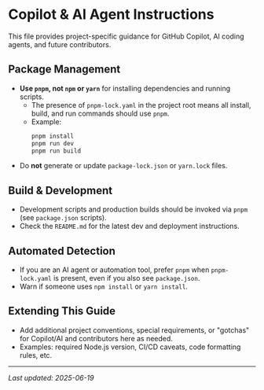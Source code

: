# Copilot & AI Agent Instructions

This file provides project-specific guidance for GitHub Copilot, AI coding agents, and future contributors.

## Package Management

- **Use `pnpm`, not `npm` or `yarn`** for installing dependencies and running scripts.
    - The presence of `pnpm-lock.yaml` in the project root means all install, build, and run commands should use `pnpm`.
    - Example:  
      ```bash
      pnpm install
      pnpm run dev
      pnpm run build
      ```
- Do **not** generate or update `package-lock.json` or `yarn.lock` files.

## Build & Development

- Development scripts and production builds should be invoked via `pnpm` (see `package.json` scripts).
- Check the `README.md` for the latest dev and deployment instructions.

## Automated Detection

- If you are an AI agent or automation tool, prefer `pnpm` when `pnpm-lock.yaml` is present, even if you also see `package.json`.
- Warn if someone uses `npm install` or `yarn install`.

## Extending This Guide

- Add additional project conventions, special requirements, or "gotchas" for Copilot/AI and contributors here as needed.
- Examples: required Node.js version, CI/CD caveats, code formatting rules, etc.

---

_Last updated: 2025-06-19_